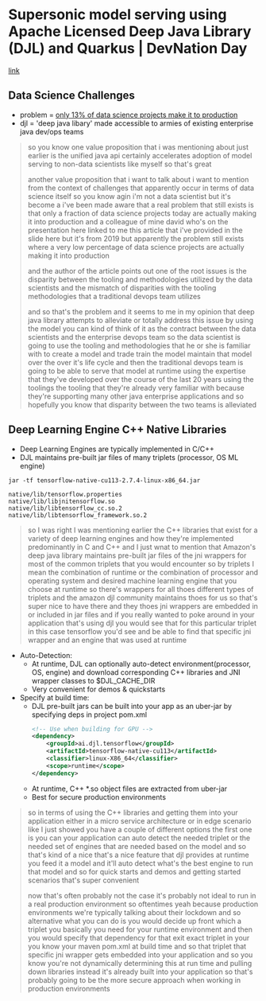
# Supersonic model serving using Apache Licensed Deep Java Library (DJL) and Quarkus | DevNation Day

[link](https://youtu.be/mu5kg92g2sk)

## Data Science Challenges
- problem = [only 13% of data science projects make it to production](https://venturebeat.com/ai/why-do-87-of-data-science-projects-never-make-it-into-production/)
- djl = 'deep java libary' made accessible to armies  of existing enterprise java dev/ops teams

> so you know one value proposition that i was mentioning about just earlier is the unified java api certainly accelerates adoption of model serving to non-data scientists like myself so that's great
> 
> another value proposition that i want to talk about
> i want to mention from the context of challenges that apparently occur in terms of data science itself so you know agin i'm not a data scientist but it's become a i've been made aware that a real problem that still exists is that only a fraction of data science projects today are actually making it into production and a colleague of mine david who's on the presentation here linked to me this article that i've provided in the slide here but it's from 2019 but apparently the problem still exists where a very low percentage of data science projects are actually making it into production 
> 
> and the author of the article points out one of the root issues is the disparity between the tooling and methodologies utilized by the data scientists and the mismatch of disparities with the tooling methodologies that a traditional devops team utilizes 
> 
> and so that's the problem 
> and it seems to me in my opinion that deep java library attempts to alleviate or totally address this issue
> by using the model you can kind of think of it as the contract between the data scientists and the enterprise devops team 
> so the data scientist is going to use the tooling and methodologies that he or she is familiar with to create a model and trade train the model maintain that model over the over it's life cycle and then the traditional devops team is going to be able to serve that model at runtime using the expertise that they've developed over the course of the last 20 years using the toolings the tooling that they're already very familiar with because they're supporting many other java enterprise applications and so hopefully you know that disparity between the two teams is alleviated

## Deep Learning Engine C++ Native Libraries
- Deep Learning Engines are typically implemented in C/C++
- DJL maintains pre-built jar files of many triplets (processor, OS ML engine)

```
jar -tf tensorflow-native-cu113-2.7.4-linux-x86_64.jar

native/lib/tensorflow.properties
native/lib/libjnitensorflow.so
native/lib/libtensorflow_cc.so.2
native/lib/libtensorflow_framework.so.2
```

> so I was right I was mentioning earlier the C++ libraries that exist for a variety of deep learning engines 
> and how they're implemented predominantly in C and C++
> and I just wnat to mention that Amazon's deep java library maintains pre-built jar files of the jni wrappers for most of the common triplets that you would encounter so by triplets I mean the combination of runtime or the combination of processor and operating system and desired machine learning engine that you choose at runtime so there's wrappers for all thoes different types of triplets and the amazon djl community maintains thoes for us so that's super nice to have there and they thoes jni wrappers are embedded in or included in jar files and if you really wanted to poke around in your application that's using djl you would see that for this particular triplet in this case tensorflow 
> you'd see and be able to find that specific jni wrapper and an engine that was used at runtime

- Auto-Detection:
  - At runtime, DJL can optionally auto-detect environment(processor, OS, engine) and download corresponding C++ libraries and JNI wrapper classes to $DJL_CACHE_DIR
  - Very convenient for demos & quickstarts
- Specify at build time:
  - DJL pre-built jars can be built into your app as an uber-jar by specifying deps in project pom.xml
    ```xml
    <!-- Use when building for GPU -->
    <dependency>
        <groupId>ai.djl.tensorflow</groupId>
        <artifactId>tensorflow-native-cu113</artifactId>
        <classifier>linux-X86_64</classifier>
        <scope>runtime</scope>
    </dependency>
    ```
  - At runtime, C++ *.so object files are extracted from uber-jar
  - Best for secure production environments

> so in terms of using the C++ libraries and getting them into your application 
> either in a micro service architecture or in edge scenario like I just showed you have a couple of different options
> the first one is you can your application can auto detect the needed triplet or the needed set of engines that are needed based on the model and so that's kind of a nice
> that's a nice feature that djl provides at runtime you feed it a model and it'll auto detect what's the best engine to run that model
> and so for quick starts and demos and getting started scenarios that's super convenient
> 
> now that's often probably not the case it's probably not ideal to run in a real production environment so oftentimes yeah because production environments we're typically talking about their lockdown and so alternative what you can do is you would decide up front which a triplet you basically you need for your runtime environment and then you would specify that dependency for that exit exact triplet in your you know your maven pom.xml at build time and so that triplet 
> that specific jni wrapper gets embedded into your application and so you know you're not dynamically determining this at run time and pulling down libraries instead it's already built into your application so that's probably going to be the more secure approach when working in production environments 